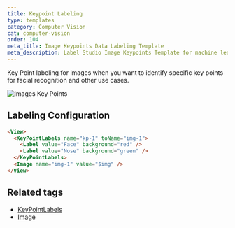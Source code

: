 ```yaml
---
title: Keypoint Labeling
type: templates
category: Computer Vision
cat: computer-vision
order: 104
meta_title: Image Keypoints Data Labeling Template
meta_description: Label Studio Image Keypoints Template for machine learning and data science data labeling projects.
---
```


Key Point labeling for images when you want to identify specific key points for facial recognition and other use cases.

<img src="/images/screens/image_keypoints.png" class="img-template-example" title="Images Key Points" />

## Labeling Configuration

```html
<View>
  <KeyPointLabels name="kp-1" toName="img-1">
    <Label value="Face" background="red" />
    <Label value="Nose" background="green" />
  </KeyPointLabels>
  <Image name="img-1" value="$img" />
</View>
```

## Related tags

- [KeyPointLabels](/tags/keypointlabels.html)
- [Image](/tags/image.html)